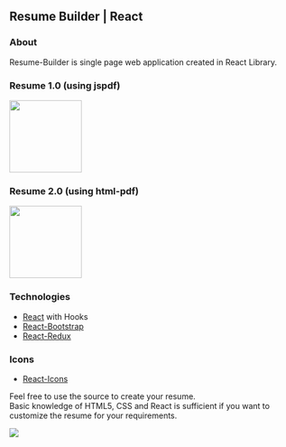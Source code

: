 ## Resume Builder | React

### About

Resume-Builder is single page web application created in React Library.

### Resume 1.0 (using jspdf)

<img src="public/images/in/1.0.JPG" width="128"/>

### Resume 2.0 (using html-pdf)

<img src="public/images/in/2.0.JPG" width="128"/>

### Technologies

- [React](https://reactjs.org/) with Hooks
- [React-Bootstrap](https://react-bootstrap.github.io/)
- [React-Redux](https://react-redux.js.org/)

### Icons
- [React-Icons](https://react-icons.github.io/react-icons)

Feel free to use the source to create your resume.<br/>
Basic knowledge of HTML5, CSS and React is sufficient if you want to customize the resume for your requirements.

![](https://visitor-badge.glitch.me/badge?page_id=Yagnik-Gohil.Resume-Builder)
